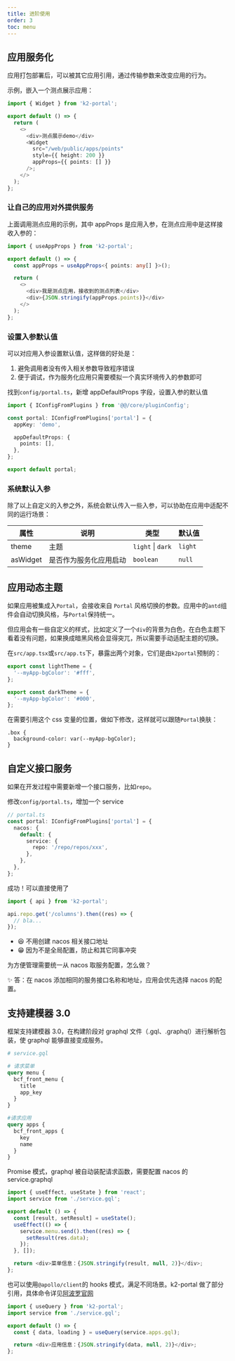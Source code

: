 ```yaml
---
title: 进阶使用
order: 3
toc: menu
---
```


## 应用服务化

应用打包部署后，可以被其它应用引用，通过传输参数来改变应用的行为。

示例，嵌入一个测点展示应用：

```ts
import { Widget } from 'k2-portal';

export default () => {
  return (
    <>
      <div>测点展示demo</div>
      <Widget
        src="/web/public/apps/points"
        style={{ height: 200 }}
        appProps={{ points: [] }}
      />;
    </>
  );
};
```

### 让自己的应用对外提供服务

上面调用测点应用的示例，其中 appProps 是应用入参，在测点应用中是这样接收入参的：

```ts
import { useAppProps } from 'k2-portal';

export default () => {
  const appProps = useAppProps<{ points: any[] }>();

  return (
    <>
      <div>我是测点应用，接收到的测点列表</div>
      <div>{JSON.stringify(appProps.points)}</div>
    </>
  );
};
```

### 设置入参默认值

可以对应用入参设置默认值，这样做的好处是：

1. 避免调用者没有传入相关参数导致程序错误
2. 便于调试，作为服务化应用只需要模拟一个真实环境传入的参数即可

找到`config/portal.ts`，新增 appDefaultProps 字段，设置入参的默认值

```ts
import { IConfigFromPlugins } from '@@/core/pluginConfig';

const portal: IConfigFromPlugins['portal'] = {
  appKey: 'demo',

  appDefaultProps: {
    points: [],
  },
};

export default portal;
```

### 系统默认入参

除了以上自定义的入参之外，系统会默认传入一些入参，可以协助在应用中适配不同的运行场景：

| 属性     | 说明                   | 类型              | 默认值  |
| -------- | ---------------------- | ----------------- | ------- |
| theme    | 主题                   | `light` \| `dark` | `light` |
| asWidget | 是否作为服务化应用启动 | `boolean`         | `null`  |

## 应用动态主题

如果应用被集成入`Portal`，会接收来自 `Portal` 风格切换的参数。应用中的`antd`组件会自动切换风格，与`Portal`保持统一。

但应用会有一些自定义的样式，比如定义了一个`div`的背景为白色，在白色主题下看着没有问题，如果换成暗黑风格会显得突兀，所以需要手动适配主题的切换。

在`src/app.tsx`或`src/app.ts`下，暴露出两个对象，它们是由`k2portal`预制的：

```ts
export const lightTheme = {
  '--myApp-bgColor': '#fff',
};

export const darkTheme = {
  '--myApp-bgColor': '#000',
};
```

在需要引用这个 css 变量的位置，做如下修改，这样就可以跟随`Portal`换肤：

```less
.box {
  background-color: var(--myApp-bgColor);
}
```

## 自定义接口服务

如果在开发过程中需要新增一个接口服务，比如`repo`。

修改`config/portal.ts`，增加一个 service

```ts
// portal.ts
const portal: IConfigFromPlugins['portal'] = {
  nacos: {
    default: {
      service: {
        repo: '/repo/repos/xxx',
      },
    },
  },
};
```

成功！可以直接使用了

```ts
import { api } from 'k2-portal';

api.repo.get('/columns').then((res) => {
  // bla...
});
```

- 😆 不用创建 nacos 相关接口地址
- 😁 因为不是全局配置，防止和其它同事冲突

<Alert type="warning">为方便管理需要统一从 nacos 取服务配置，怎么做？</Alert>

✨ 答：在 nacos 添加相同的服务接口名称和地址，应用会优先选择 nacos 的配置。

## 支持建模器 3.0

框架支持建模器 3.0，在构建阶段对 graphql 文件（.gql、.graphql）进行解析包装，使 graphql 能够直接变成服务。

```graphql
# service.gql

# 请求菜单
query menu {
  bcf_front_menu {
    title
    app_key
  }
}

#请求应用
query apps {
  bcf_front_apps {
    key
    name
  }
}
```

Promise 模式，graphql 被自动装配请求函数，需要配置 nacos 的 service.graphql

```ts
import { useEffect, useState } from 'react';
import service from './service.gql';

export default () => {
  const [result, setResult] = useState();
  useEffect(() => {
    service.menu.send().then((res) => {
      setResult(res.data);
    });
  }, []);

  return <div>菜单信息：{JSON.stringify(result, null, 2)}</div>;
};
```

也可以使用`@apollo/client`的 hooks 模式，满足不同场景。k2-portal 做了部分引用，具体命令详见[阿波罗官网](https://www.apollographql.com/docs/react/data/queries)

```ts
import { useQuery } from 'k2-portal';
import service from './service.gql';

export default () => {
  const { data, loading } = useQuery(service.apps.gql);

  return <div>应用信息：{JSON.stringify(data, null, 2)}</div>;
};
```
